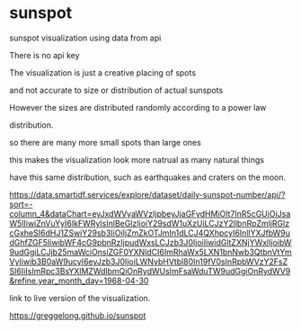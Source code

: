 # sunspot

sunspot visualization using data from api

There is no api key

The visualization is just a creative placing of spots

and not accurate to size or distribution of actual sunspots

However the sizes are distributed randomly according to a power law

distribution.  

so there are many more small spots than large ones 

this makes the visualization look more natrual as many natural things

have this same distribution, such as earthquakes and craters on the moon.

https://data.smartidf.services/explore/dataset/daily-sunspot-number/api/?sort=-column_4&dataChart=eyJxdWVyaWVzIjpbeyJjaGFydHMiOlt7InR5cGUiOiJsaW5lIiwiZnVuYyI6IkFWRyIsInlBeGlzIjoiY29sdW1uXzUiLCJzY2llbnRpZmljRGlzcGxheSI6dHJ1ZSwiY29sb3IiOiIjZmZkOTJmIn1dLCJ4QXhpcyI6InllYXJfbW9udGhfZGF5IiwibWF4cG9pbnRzIjpudWxsLCJzb3J0IjoiIiwidGltZXNjYWxlIjoibW9udGgiLCJjb25maWciOnsiZGF0YXNldCI6ImRhaWx5LXN1bnNwb3QtbnVtYmVyIiwib3B0aW9ucyI6eyJzb3J0IjoiLWNvbHVtbl80In19fV0sInRpbWVzY2FsZSI6IiIsImRpc3BsYXlMZWdlbmQiOnRydWUsImFsaWduTW9udGgiOnRydWV9&refine.year_month_day=1968-04-30


link to live version of the visualization.

https://greggelong.github.io/sunspot
